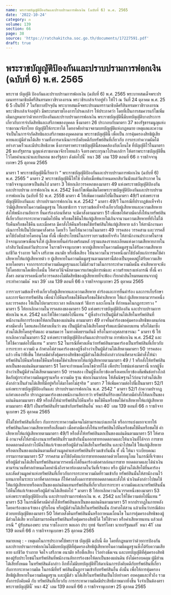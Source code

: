 ```yaml
---
name: พระราชบัญญัติป้องกันและปราบปรามการฟอกเงิน (ฉบับที่ 6) พ.ศ. 2565
date: '2022-10-24'
category: ก
volume: 139
section: 66
page: 38
source: 'https://ratchakitcha.soc.go.th/documents/17227591.pdf'
draft: true
---
```


# พระราชบัญญัติป้องกันและปราบปรามการฟอกเงิน (ฉบับที่ 6) พ.ศ. 2565

พระราช บัญญัติ ป้องกันและปราบปรามการฟอกเงิน (ฉบับที่ 6) พ.ศ. 2565 พระบาทสมเด็จพระปรเมนทรรามาธิบดีศรีสินทรมหาวชิราลงกรณ พระวชิรเกล้าเจ้าอยู่หัว ให้ไว้ ณ วันที่ 24 ตุลาคม พ.ศ. 25 6 5 เป็นปีที่ 7 ในรัชกาลปัจจุบัน พระบาทสมเด็จพระปรเมนทรรามาธิบดีศรีสินทรมหาวชิราลงกรณ พระวชิรเกล้าเจ้าอยู่หัว มีพระบรมราชโองการโปรดเกล้าฯ ให้ประกาศว่า โดยที่เป็นการสมควรแก้ไขเพิ่มเติมกฎหมายว่าด้วยการป้องกันและปราบปรามการฟอกเงิน พระราชบัญญัตินี้มีบทบัญญัติบางประการเกี่ยวกับการจำกัดสิทธิและเสรีภาพของบุคคล ซึ่งมาตรา 26 ประกอบกับมาตรา 37 ของรัฐธรรมนูญแห่งราชอาณาจักรไทย บัญญัติให้กระทาได้ โดยอาศัยอำนาจตามบทบัญญัติแห่งกฎหมาย เหตุผลและความจำเป็นในการจำกัดสิทธิและเสรีภาพของบุคคลตาม พระราชบัญญัตินี้ เพื่อเป็น การคุ้มครองสิทธิผู้เสียหายและผู้มีส่วนได้เสีย รวมทั้งการดาเนินการบังคับคดีกับทรัพย์สินที่เกี่ยวกับ การกระทำความผิดได้อย่างรวดเร็วและมีประสิทธิภาพ ซึ่งการตราพระราชบัญญัตินี้สอดคล้องกับเงื่อนไข ที่บัญญัติไว้ในมาตรา 26 ของรัฐธรรม นูญแห่งราชอาณาจักรไทยแล้ว จึงทรงพระกรุณาโปรดเกล้าฯ ให้ตราพระราชบัญญัติขึ้นไว้โดยคำแนะนำและยินยอม ของรัฐสภา ดังต่อไปนี้ ้ หนา 38 ่ เลม 139 ตอนที่ 66 ก ราชกิจจานุเบกษา 25 ตุลาคม 2565

มาตรา 1 พระราชบัญญัตินี้เรียกว่า “ พระราชบัญญัติป้องกันและปราบปรามการฟอกเงิน (ฉบับที่ 6) พ.ศ. 2565 ” มาตรา 2 พระราชบัญญัตินี้ให้ใช้ บังคับเมื่อพ้นกำหนดหกสิบวันนับแต่วันประกาศ ในราชกิจจานุเบกษาเป็นต้นไป มาตรา 3 ให้ยกเลิกวรรคหกของมาตรา 49 แห่งพระราชบัญญัติป้องกันและปราบปราม การฟอกเงิน พ.ศ. 2542 ซึ่งแก้ไขเพิ่มเติมโดยพระราชบัญญัติป้องกันและปราบปรามการฟอกเงิน (ฉบับที่ 5) พ.ศ. 2558 มาตรา 4 ให้เพิ่มความต่อไปนี้เป็นมาตรา 49/1 แห่งพระราชบัญญัติป้องกันและ ปราบปรามการฟอกเงิน พ.ศ. 2542 “ มาตรา 49/1 ในกรณีที่ปรากฏข้อเท็จจริงว่ามีผู้เสียหายในความผิดมูลฐาน ให้เลขาธิการ รวบรวมข้อเท็จจริงเกี่ยวกับผู้เสียหายและความเสียหายส่งให้พนักงานอัยการ ยื่นคาร้องก่อนที่ศาล จะมีคาสั่งตามมาตรา 51 เพื่อขอให้ศาลมีคาสั่งให้นาทรัพย์สินที่เกี่ยวกับการกระทาความผิดไปคืน หรือชดใช้คืนให้แก่ผู้เสียหายไม่เกินจานวนความเสียหายที่ยังไม่ได้รับคืนหรือชดใช้คืน และเมื่อศาล มีคาสั่งให้คืนหรือชดใช้ทรัพย์สินให้แก่ผู้เสียหาย แล้ว ให้สานักงานดาเนินการให้เป็นไปตามคาสั่งศาล โดยเร็ว โดยให้นาความในมาตรา 49 วรรคสอง วรรคสาม และวรรคสี่ มาใช้บังคับด้วยโดยอนุโลม ทั้งนี้ เพื่อประโยชน์ในการรวบรวมข้อเท็จจริง ให้สานักงานประกาศในราชกิจจานุเบกษาเพื่อแจ้งให้ ผู้เสียหายยื่นคำร้องพร้อมหลั กฐานแสดงรายละเอียดแห่งความเสียหายภายในเก้าสิบวันนับแต่วันประกาศ ในราชกิจจานุเบกษา หากผู้เสียหายในความผิดมูลฐานได้รับความเสียหายแก่ชีวิต ร่างกาย จิตใจ เสรีภาพ อนามัย หรือชื่อเสียง ให้นาความในวรรคหนึ่งมาใช้บังคับแก่การชดใช้ค่าเสียหายให้แก่ผู้เสียหายด้ว ย ผู้เสียหายในความผิดมูลฐานตามมาตรานี้ต้องเป็นบุคคลผู้ได้รับความเสียหายโดยตรง จากการกระทำความผิดมูลฐานและไม่มีส่วนร่วมในการกระทำความผิดนั้น ค่าเสียหายจะพึงใช้โดยสถานใดเพียงใดนั้น ให้ศาลวินิจฉัยตามควรแก่พฤติการณ์และ ความร้ายแรงแห่งกรณี ทั้งนี้ คาสั่งศา ลตามวรรคหนึ่งหรือวรรคสองไม่ตัดสิทธิของผู้เสียหายที่จะฟ้อง เรียกค่าสินไหมทดแทนจากผู้กระทำความผิด ้ หนา 39 ่ เลม 139 ตอนที่ 66 ก ราชกิจจานุเบกษา 25 ตุลาคม 2565

การรวบรวมข้อเท็จจริงเกี่ยวกับผู้เสียหายและความเสียหาย คำร้องและการยื่นคำร้อง และการเก็บรักษาและการจัดการทรัพย์สิน เพื่อนำไปคืนหรือชดใช้คืนหรือชดใช้ค่าเสียหาย ให้แก่ ผู้เสียหายตามวรรคหนึ่งและวรรคสอง ให้เป็นไปตามระยะเวลา หลักเกณฑ์ วิธีการ และเงื่อนไข ที่กำหนดในกฎกระทรวง ” มาตรา 5 ให้ยกเลิกความในวรรคสองของมาตรา 50 แห่งพระราชบัญญัติป้องกัน และปราบปรามการฟอกเงิน พ.ศ. 2542 และให้ใช้ความต่อไปนี้แทน “ ผู้ซึ่งอ้างว่าเป็นผู้มีส่วนได้เสียในทรัพย์สินที่พนักงานอัยการร้องขอให้ตกเป็นของแผ่นดิน ตามมาตรา 49 อาจยื่นคำร้องขอคุ้มครองสิทธิของตนก่อนศาลมีคาสั่ง โดยแสดงให้ศาลเห็นว่า ตน เป็นผู้มีส่วนได้เสียโดยสุจริตและมีค่าตอบแทน หรือได้มาซึ่งส่วนได้เสียโดยสุจริตและ ตามสมควร ในทางศีลธรรมอันดี หรือในทางกุศลสาธารณะ ” มาตรา 6 ให้ยกเลิกความในมาตรา 52 แห่งพระราชบัญญัติป้องกันและปราบปราม การฟอกเงิน พ.ศ. 2542 และให้ใช้ความต่อไปนี้แทน “ มาตรา 52 ในกรณีที่ศาลเห็นว่าทรัพย์สินตามคาร้องเป็นทรัพย์สินที่เกี่ยวกับการกระทา ความผิ ด ถ้าศาลไต่สวนคาร้องของผู้ซึ่งอ้างว่าเป็นผู้มีส่วนได้เสียตามมาตรา 50 วรรคสอง แล้ว เห็นว่าฟังขึ้น ให้ศาลมีคำสั่งคุ้มครองสิทธิของผู้มีส่วนได้เสียดังกล่าวก่อนที่ศาลจะมีคำสั่งให้นำ ทรัพย์สินไปคืนหรือชดใช้คืนหรือชดใช้ค่าเสียหายให้แก่ผู้เสียหายตามมาตรา 49 / 1 หรือสั่งให้ทรัพย์สิน ตกเป็นของแผ่นดินตามมาตรา 51 โดยจะกำหนดเงื่อนไขด้วยก็ได้ เพื่อประโยชน์แห่งมาตรานี้ หากผู้ซึ่งอ้างว่าเป็นผู้มีส่วนได้เสียตามมาตรา 50 วรรคสอง เป็นผู้ซึ่งเกี่ยวข้องหรือเคยเกี่ยวข้องสัมพันธ์อย่างใกล้ชิดกับผู้กระทำความผิดมูลฐานหรือ ความผิด ฐาน ฟอกเงินมาก่อน ให้สันนิษฐานไว้ก่อนว่าส่วนได้เสียดังกล่าวเป็นส่วนได้เสียที่มีอยู่หรือได้มาโดยไม่สุจริต ” มาตรา 7 ให้เพิ่มความต่อไปนี้เป็นมาตรา 52/1 แห่งพระราชบัญญัติป้องกันและ ปราบปรามการฟอกเงิน พ.ศ. 2542 “ มาตรา 52/1 ถ้าความปรากฏแก่ศาลเองหรือ ปรากฏตามคาร้องของพนักงานอัยการว่า ทรัพย์สินที่ร้องขอให้ศาลมีคำสั่งให้ตกเป็นของแผ่นดินตามมาตรา 49 หรือสั่งให้นำทรัพย์สินไปคืนหรือ ชดใช้คืนหรือชดใช้ค่าเสียหายให้แก่ผู้เสียหายตามมาตรา 49/1 เป็นทรัพย์สินที่รวมเข้ากับทรัพย์สินอื่น ้ หนา 40 ่ เลม 139 ตอนที่ 66 ก ราชกิจจานุเบกษา 25 ตุลาคม 2565

ที่ไม่ใช่ทรัพย์สินที่เกี่ยว กับการกระทาความผิดจนไม่สามารถแบ่งแยกได้ หรือการแบ่งแยกจะทาให้ ทรัพย์สินเกิดความเสียหายหรือเสื่อมค่า เมื่อศาลมีคาสั่งให้นาทรัพย์สินไปคืนหรือชดใช้คืนหรือชดใช้ ค่าเสียหายให้แก่ผู้เสียหายตามมาตรา 49/1 หรือสั่งให้ทรัพย์สินตกเป็นของแผ่นดินตามมาตรา 51 ให้ศาลมี อานาจสั่งให้สานักงานนาทรัพย์สินที่รวมเข้ากันนั้นออกขายทอดตลาดและให้นาเงินที่ได้จาก การขายทอดตลาดดังกล่าวไปคืนให้แก่เจ้าของหรือผู้มีส่วนได้เสียในทรัพย์สิน และนำไปชดใช้ ให้แก่ผู้เสียหายหรือตกเป็นของแผ่นดินตามสัดส่วนมูลค่าแห่งทรัพย์สินที่รวมเข้ากันนั้น ทั้ งนี้ ให้นา ระเบียบคณะกรรมการตามมาตรา 57 วรรคสาม มาใช้บังคับแก่การขายทอดตลาดด้วยโดยอนุโลม ในกรณีที่เจ้าของหรือผู้มีส่วนได้เสียในทรัพย์สินตามวรรคหนึ่งได้ยื่นคาร้องต่อศาลก่อนการขาย ทอดตลาดและได้นำเงินตามจำนวนที่ศาลกำหนดโดยคำนึงถึงราคาท้องตลาดในวันที่เจ้าของ หรือ ผู้มีส่วนได้เสียได้ยื่นคาร้องและสัดส่วนมูลค่าแห่งทรัพย์สินที่เกี่ยวกับการกระทาความผิดที่รวมเข้ากับ ทรัพย์สินนั้นให้สานักงานไว้แทนภายในระยะเวลาที่ศาลกาหนด ก็ให้ศาลสั่งงดการขายทอดตลาดและสั่งให้ นำเงินดังกล่าวไปชดใช้ให้แก่ผู้เสียหายหรือตกเป็นของแผ่นดินแทนทรัพย์สินที่เกี่ยวกับการกระทา ความผิดและนาทรัพย์สินนั้นไปคืนให้แก่เจ้าของหรือผู้มีส่วนได้เสียต่อไป ” มาตรา 8 ให้ยกเลิกความในวรรคหนึ่งของมาตรา 53 แห่งพระราชบัญญัติป้องกัน และปราบปรามการฟอกเงิน พ. ศ. 2542 และให้ใช้ความต่อไปนี้แทน “ มาตรา 53 ในกรณีที่ศาลมีคำสั่งให้ทรัพย์สินตกเป็นของแผ่นดินตามมาตรา 51 หากปรากฏในภายหลังโดยคาร้องของเจ้าของ ผู้รับโอน หรือผู้มีส่วนได้เสียในทรัพย์สินนั้น ถ้าศาลไต่สวน แล้วเห็นว่ากรณีต้องด้วยบทบัญญัติของมาตรา 50 ให้ศาลสั่งคืนทรัพย์สินนั้นหรือกาหนดเงื่อนไข ในการคุ้มครองสิทธิของผู้มีส่วนได้เสีย หากไม่สามารถคืนทรัพย์สินหรือคุ้มครองสิทธิได้ ให้ใช้ราคา หรือค่าเสียหายแทน แล้วแต่กรณี ” ผู้รับสนองพระ บรม ราชโองการ พลเอก ประ ยุทธ์ จันทร์โอชา นายกรัฐมนตรี ้ หนา 41 ่ เลม 139 ตอนที่ 66 ก ราชกิจจานุเบกษา 25 ตุลาคม 2565

หมายเหตุ : - เหตุผลในการประกาศใช้พระราช บัญญัติ ฉบับนี้ คือ โดยที่กฎหมายว่าด้วยการป้องกัน และปราบปรามการฟอกเงินไม่มีบทบัญญัติที่คุ้มครองสิทธิผู้เสียหายในความผิดมูลฐานซึ่งได้รับความเสียหาย แก่ชีวิต ร่างกาย จิตใจ เสรีภาพ อนามัย หรือชื่อเสียง ไว้อย่างชัดเจน และบทบัญญัติที่คุ้มครองสิทธิ ของผู้รับประโยชน์ในทรัพย์สินที่พนักงานอัยการร้องขอให้ตกเป็นของแผ่นดิน ยังไม่ครอบคลุม ผู้มีส่วนได้เสียทั้งหมด ในทรัพย์สินดังกล่าว อีกทั้งไม่มีบทบัญญัติที่ให้ดาเนินการบังคับคดีกับทรัพย์สินที่เกี่ยวกับการกระทาความผิด ในกรณีที่ทรั พย์สินนั้นถูกรวมเข้ากับทรัพย์สินอื่น ดังนั้น เพื่อให้การคุ้มครองสิทธิผู้เสียหายในความผิดมูลฐาน และผู้มีส่ว นได้เสียในทรัพย์สินเป็นไปอย่างคร อบคลุมและทั่วถึง รวมทั้งการบังคับคดี กับ ทรัพย์สินที่เกี่ยวกับ การกระทาความผิดมีประสิทธิภาพมากยิ่งขึ้น จึงจำเป็นต้องตราพระราชบัญญัตินี้ ้ หนา 42 ่ เลม 139 ตอนที่ 66 ก ราชกิจจานุเบกษา 25 ตุลาคม 2565
